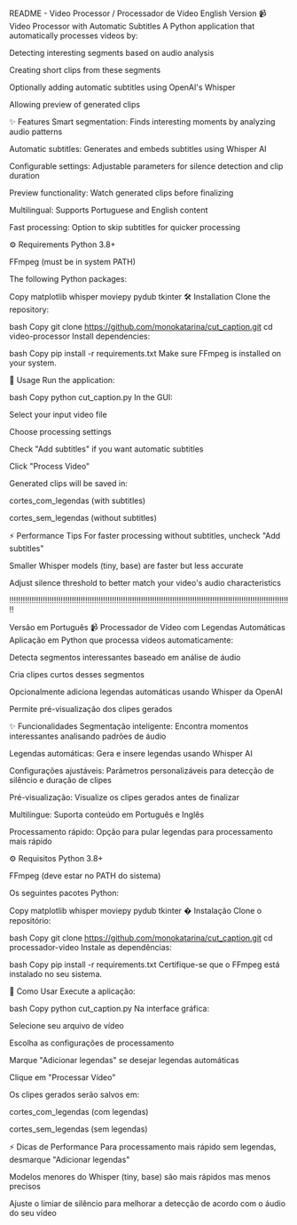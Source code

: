 README - Video Processor / Processador de Vídeo
English Version
📹 Video Processor with Automatic Subtitles
A Python application that automatically processes videos by:

Detecting interesting segments based on audio analysis

Creating short clips from these segments

Optionally adding automatic subtitles using OpenAI's Whisper

Allowing preview of generated clips

✨ Features
Smart segmentation: Finds interesting moments by analyzing audio patterns

Automatic subtitles: Generates and embeds subtitles using Whisper AI

Configurable settings: Adjustable parameters for silence detection and clip duration

Preview functionality: Watch generated clips before finalizing

Multilingual: Supports Portuguese and English content

Fast processing: Option to skip subtitles for quicker processing

⚙️ Requirements
Python 3.8+

FFmpeg (must be in system PATH)

The following Python packages:

Copy
matplotlib
whisper
moviepy
pydub
tkinter
🛠 Installation
Clone the repository:

bash
Copy
git clone https://github.com/monokatarina/cut_caption.git
cd video-processor
Install dependencies:

bash
Copy
pip install -r requirements.txt
Make sure FFmpeg is installed on your system.

🚀 Usage
Run the application:

bash
Copy
python cut_caption.py
In the GUI:

Select your input video file

Choose processing settings

Check "Add subtitles" if you want automatic subtitles

Click "Process Video"

Generated clips will be saved in:

cortes_com_legendas (with subtitles)

cortes_sem_legendas (without subtitles)

⚡ Performance Tips
For faster processing without subtitles, uncheck "Add subtitles"

Smaller Whisper models (tiny, base) are faster but less accurate

Adjust silence threshold to better match your video's audio characteristics



!!!!!!!!!!!!!!!!!!!!!!!!!!!!!!!!!!!!!!!!!!!!!!!!!!!!!!!!!!!!!!!!!!!!!!!!!!!!!!!!!!!!!!!!!!!!!!!!!!!!!!!!!!!!!!!!!!!!!!!!!!!!!!!



Versão em Português
📹 Processador de Vídeo com Legendas Automáticas
Aplicação em Python que processa vídeos automaticamente:

Detecta segmentos interessantes baseado em análise de áudio

Cria clipes curtos desses segmentos

Opcionalmente adiciona legendas automáticas usando Whisper da OpenAI

Permite pré-visualização dos clipes gerados

✨ Funcionalidades
Segmentação inteligente: Encontra momentos interessantes analisando padrões de áudio

Legendas automáticas: Gera e insere legendas usando Whisper AI

Configurações ajustáveis: Parâmetros personalizáveis para detecção de silêncio e duração de clipes

Pré-visualização: Visualize os clipes gerados antes de finalizar

Multilíngue: Suporta conteúdo em Português e Inglês

Processamento rápido: Opção para pular legendas para processamento mais rápido

⚙️ Requisitos
Python 3.8+

FFmpeg (deve estar no PATH do sistema)

Os seguintes pacotes Python:

Copy
matplotlib
whisper
moviepy
pydub
tkinter
� Instalação
Clone o repositório:

bash
Copy
git clone https://github.com/monokatarina/cut_caption.git
cd processador-video
Instale as dependências:

bash
Copy
pip install -r requirements.txt
Certifique-se que o FFmpeg está instalado no seu sistema.

🚀 Como Usar
Execute a aplicação:

bash
Copy
python cut_caption.py
Na interface gráfica:

Selecione seu arquivo de vídeo

Escolha as configurações de processamento

Marque "Adicionar legendas" se desejar legendas automáticas

Clique em "Processar Vídeo"

Os clipes gerados serão salvos em:

cortes_com_legendas (com legendas)

cortes_sem_legendas (sem legendas)

⚡ Dicas de Performance
Para processamento mais rápido sem legendas, desmarque "Adicionar legendas"

Modelos menores do Whisper (tiny, base) são mais rápidos mas menos precisos

Ajuste o limiar de silêncio para melhorar a detecção de acordo com o áudio do seu vídeo
